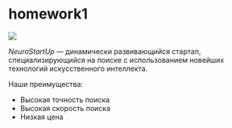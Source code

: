 # homework1


![](https://netology-code.github.io/git-homeworks/introduction/assets/logo.png)

*NeuroStartUp* —  динамически развивающийся стартап, специализирующийся на поиске с использованием 
 новейших технологий искусственного интеллекта.

Наши преимущества:

* Высокая точность поиска
* Высокая скорость поиска
* Низкая цена
